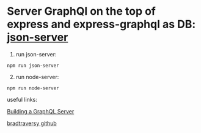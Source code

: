 # Server GraphQl on the top of express and express-graphql as  DB: [json-server](https://www.npmjs.com/package/json-server)


1. run json-server:
```
npm run json-server
```

2. run node-server:
```
npm run node-server
```

useful links:

[Building a GraphQL Server](https://www.youtube.com/watch?v=ay81Q5JhkEw&list=PLillGF-RfqbYZty73_PHBqKRDnv7ikh68&index=5)

[bradtraversy github](https://github.com/bradtraversy/customerbase)
